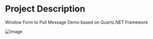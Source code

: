 # Project Description
 Window Form to Pull Message Demo based on Quartz.NET  Framework

![image](https://github.com/JackWangCUMT/QuartzDemo/blob/master/demo.gif)
